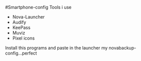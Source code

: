 #Smartphone-config
Tools i use
- Nova-Launcher
- Audify
- KeePass
- Muviz
- Pixel icons

Install this programs and paste in the launcher my novabackup-config...perfect
